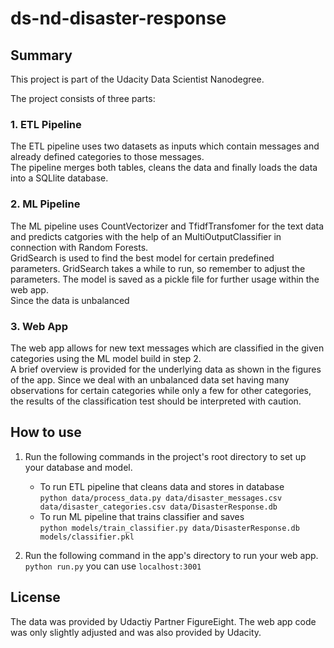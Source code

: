 # ds-nd-disaster-response

## **Summary**

This project is part of the Udacity Data Scientist Nanodegree. 

The project consists of three parts:

### **1. ETL Pipeline**

The ETL pipeline uses two datasets as inputs which contain messages and already defined categories to those messages. <br> The pipeline merges both tables, cleans the data and finally loads the data into a SQLlite database.

### **2. ML Pipeline**

The ML pipeline uses CountVectorizer and TfidfTransfomer for the text data and predicts catgories with the help of an MultiOutputClassifier in connection with Random Forests. <br> GridSearch is used to find the best model for certain predefined parameters. GridSearch takes a while to run, so remember to adjust the parameters. The model is saved as a pickle file for further usage within the web app. <br>
Since the data is unbalanced 

### **3. Web App**

The web app allows for new text messages which are classified in the given categories using the ML model build in step 2. <br>
A brief overview is provided for the underlying data as shown in the figures of the app. Since we deal with an unbalanced data set having many observations for certain categories while only a few for other categories, the results of the classification test should be interpreted with caution.

## How to use

1. Run the following commands in the project's root directory to set up your database and model.

    - To run ETL pipeline that cleans data and stores in database <br>
        `python data/process_data.py data/disaster_messages.csv data/disaster_categories.csv data/DisasterResponse.db`
    - To run ML pipeline that trains classifier and saves <br>
        `python models/train_classifier.py data/DisasterResponse.db models/classifier.pkl`

2. Run the following command in the app's directory to run your web app. <br>
    `python run.py`
    you can use `localhost:3001`

## License
The data was provided by Udactiy Partner FigureEight. The web app code was only slightly adjusted and was also provided by Udacity.